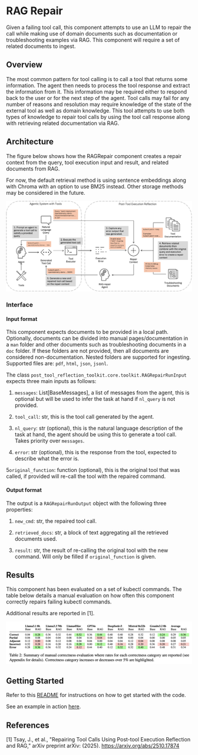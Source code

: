 # RAG Repair
Given a failing tool call, this component attempts to use an LLM to repair the call while making use of domain documents such as documentation or troubleshooting examples via RAG. This component will require a set of related documents to ingest.

## Overview
The most common pattern for tool calling is to call a tool that returns some information. The agent then needs to process the tool response and extract the information from it. This information may be required either to respond back to the user or for the next step of the agent. Tool calls may fail for any number of reasons and resolution may require knowledge of the state of the external tool as well as domain knowledge. This tool attempts to use both types of knowledge to repair tool calls by using the tool call response along with retrieving related documentation via RAG.


## Architecture
The figure below shows how the RAGRepair component creates a repair context from the query, tool execution input and result, and related documents from RAG.

For now, the default retrieval method is using sentence embeddings along with Chroma with an option to use BM25 instead. Other storage methods may be considered in the future.

![rag_architecture](../assets/img_ragrepair_architecture.png)

### Interface

#### Input format
This component expects documents to be provided in a local path. Optionally, documents can be divided into manual pages/documentation in a `man` folder and other documents such as troubleshooting documents in a `doc` folder. If these folders are not provided, then all documents are considered non-documentation. Nested folders are supported for ingesting. Supported files are: `pdf`, `html`, `json`, `jsonl`.

The class `post_tool_reflection_toolkit.core.toolkit.RAGRepairRunInput` expects three main inputs as follows:

1. `messages`: List[BaseMessages], a list of messages from the agent, this is optional but will be used to infer the task at hand if `nl_query` is not provided.

2. `tool_call`: str, this is the tool call generated by the agent.

3. `nl_query`: str (optional), this is the natural language description of the task at hand, the agent should be using this to generate a tool call. Takes priority over `messages`.

4. `error`: str (optional), this is the response from the tool, expected to describe what the error is.

5`original_function`: function (optional), this is the original tool that was called, if provided will re-call the tool with the repaired command.

#### Output format
The output is a `RAGRepairRunOutput` object with the following three properties:

1. `new_cmd`: str, the repaired tool call.

2. `retrieved_docs`: str, a block of text aggregating all the retrieved documents used.

3. `result`: str, the result of re-calling the original tool with the new command. Will only be filled if `original_function` is given.


## Results
This component has been evaluated on a set of kubectl commands. The table below details a manual evaluation on how often this component correctly repairs failing kubectl commands.

Additional results are reported in [1].

![rag_results](../assets/img_ragrepair_eval.png)

## Getting Started
Refer to this [README](https://github.com/AgentToolkit/agent-lifecycle-toolkit/blob/main/altk/post_tool_reflection_toolkit/rag_repair/README.md) for instructions on how to get started with the code.

See an example in action [here](https://github.com/AgentToolkit/agent-lifecycle-toolkit/blob/main/examples/rag_repair.ipynb).

## References
[1] Tsay, J., et al., "Repairing Tool Calls Using Post-tool Execution Reflection and RAG," arXiv preprint arXiv: (2025).  https://arxiv.org/abs/2510.17874
